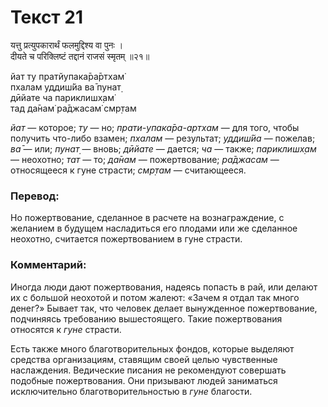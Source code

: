 # Текст 21

यत्तु प्रत्युपकारार्थं फलमुद्दिश्य वा पुनः ।  
दीयते च परिक्लिष्टं तद्दानं राजसं स्मृतम् ॥२१॥

йат ту пратйупака̄ра̄ртхам̇  
пхалам уддиш́йа ва̄ пунат̣  
дӣйате ча париклишх̣ам̇  
тад да̄нам̇ ра̄джасам̇ смр̣там

_йат_ — которое; _ту_ — но; _прати-упака̄ра-артхам_ — для того, чтобы получить что-либо взамен; _пхалам_ — результат; _уддиш́йа_ — пожелав; _ва̄_ — или; _пунат̣_ — вновь; _дӣйате_ — дается; _ча_ — также; _париклишх̣ам_ — неохотно; _тат_ — то; _да̄нам_ — пожертвование; _ра̄джасам_ — относящееся к гуне страсти; _смр̣там_ — считающееся.

### Перевод:

Но пожертвование, сделанное в расчете на вознаграждение, с желанием в будущем насладиться его плодами или же сделанное неохотно, считается пожертвованием в гуне страсти.

### Комментарий:

Иногда люди дают пожертвования, надеясь попасть в рай, или делают их с большой неохотой и потом жалеют: «Зачем я отдал так много денег?» Бывает так, что человек делает вынужденное пожертвование, подчиняясь требованию вышестоящего. Такие пожертвования относятся к _гуне_ страсти.

Есть также много благотворительных фондов, которые выделяют средства организациям, ставящим своей целью чувственные наслаждения. Ведические писания не рекомендуют совершать подобные пожертвования. Они призывают людей заниматься исключительно благотворительностью в _гуне_ благости.